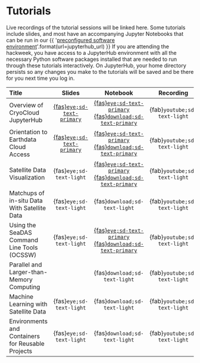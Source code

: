# Tutorials

Live recordings of the tutorial sessions will be linked here. Some tutorials include
slides, and most have an accompanying Jupyter Notebooks that can be run in our
{{ '[preconfigured software environment]({url})'.format(url=jupyterhub_url) }}
If you are attending the hackweek, you have access to a JupyterHub environment
with all the necessary Python software packages installed that are needed to run
through these tutorials interactively. On JupyterHub, your home directory persists
so any changes you make to the tutorials will be saved and be there for you next
time you log in.

| Title | Slides | Notebook | Recording |
| :---- | :----: | :------: | :-------: |
| Overview of CryoCloud JupyterHub                  | [{fas}`eye;sd-text-primary`][cryo-slides] |  [{fas}`eye;sd-text-primary`](./hackweek/cryocloud_overview/CryoCloud_demo.ipynb) [{fas}`download;sd-text-primary`][cryo-nb] | {fab}`youtube;sd-text-light` |
| Orientation to Earthdata Cloud Access  | [{fas}`eye;sd-text-primary`][ed-slides] | [{fas}`eye;sd-text-primary`](./hackweek/earthdata_cloud_access.ipynb) [{fas}`download;sd-text-primary`][ed-nb] | {fab}`youtube;sd-text-light` |
| Satellite Data Visualization  | {fas}`eye;sd-text-light` | [{fas}`eye;sd-text-primary`](./hackweek/satdata_visualization.ipynb)  [{fas}`download;sd-text-primary`][viz-nb] | {fab}`youtube;sd-text-light` |
| Matchups of in-situ Data With Satellite Data      | {fas}`eye;sd-text-light` |  {fas}`download;sd-text-light` | {fab}`youtube;sd-text-light` |
| Using the SeaDAS Command Line Tools (OCSSW)  | {fas}`eye;sd-text-light` | [{fas}`eye;sd-text-primary`](./hackweek/ocssw_processing.ipynb)  [{fas}`download;sd-text-primary`][ocssw-nb] | {fab}`youtube;sd-text-light` |
| Parallel and Larger-than-Memory Computing         |  |  {fas}`download;sd-text-light` | {fab}`youtube;sd-text-light` |
| Machine Learning with Satellite Data              | {fas}`eye;sd-text-light` | {fas}`download;sd-text-light` | {fab}`youtube;sd-text-light` |
| Environments and Containers for Reusable Projects | {fas}`eye;sd-text-light` |  {fas}`download;sd-text-light` | {fab}`youtube;sd-text-light` |

[cryo-slides]:https://docs.google.com/presentation/d/1MnXo091TBBWtxjcyiixCbSG7GIy10g5MMmfGW3EwTfE/present?slide=id.p1
[cryo-nb]:https://pacehackweek.github.io/pace-2024/_sources/presentations/hackweek/cryocloud_overview/CryoCloud_demo.ipynb
[ed-slides]:https://docs.google.com/presentation/d/1cdoHYlNqybj5sPl7mAUrk5H5BHnUeuDA_W6_rtoHXkc/present?slide=id.p
[ed-nb]:https://pacehackweek.github.io/pace-2024/_sources/presentations/hackweek/earthdata_cloud_access.ipynb
[viz-nb]:https://pacehackweek.github.io/pace-2024/_sources/presentations/hackweek/satdata_visualization.ipynb
[ocssw-nb]:https://pacehackweek.github.io/pace-2024/_sources/presentations/hackweek/ocssw_processing.ipynb